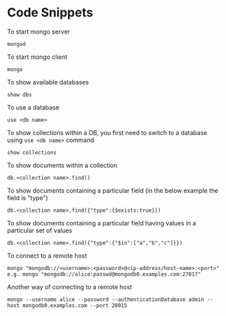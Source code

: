 # Code Snippets

To start mongo server

```
mongod
```

To start mongo client

```
mongo
```

To show available databases

```
show dbs
```

To use a database

```
use <db name>
```

To show collections within a DB, you first need to switch to a database using `use <db name>` command

```
show collections
```

To show documents within a collection

```
db.<collection name>.find()
```

To show documents containing a particular field (in the below example the field is "type")

```
db.<collection name>.find({"type":{$exists:true}})
```

To show documents containing a particular field having values in a particular set of values

```
db.<collection name>.find({"type":{"$in":["a","b","c"]}})
```

To connect to a remote host
```
mongo "mongodb://<username>:<password>@<ip-address/host-name>:<port>"
e.g. mongo "mongodb://alice:passwd@mongodb0.examples.com:27017"
```

Another way of connecting to a remote host
```
mongo --username alice --password --authenticationDatabase admin --host mongodb0.examples.com --port 28015
```


